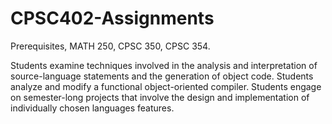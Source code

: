 # CPSC402-Assignments
Prerequisites, MATH 250, CPSC 350, CPSC 354. 

Students examine techniques involved in the analysis and interpretation of source-language statements and the generation of object code. Students analyze and modify a functional object-oriented compiler. Students engage on semester-long projects that involve the design and implementation of individually chosen languages features.
